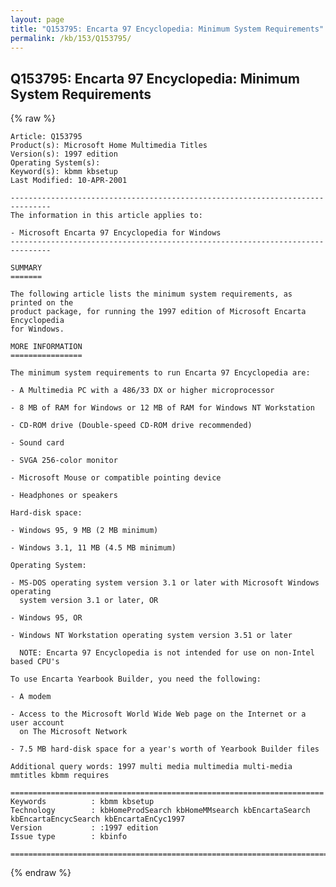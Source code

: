 ```yaml
---
layout: page
title: "Q153795: Encarta 97 Encyclopedia: Minimum System Requirements"
permalink: /kb/153/Q153795/
---
```


## Q153795: Encarta 97 Encyclopedia: Minimum System Requirements

{% raw %}

	Article: Q153795
	Product(s): Microsoft Home Multimedia Titles
	Version(s): 1997 edition
	Operating System(s): 
	Keyword(s): kbmm kbsetup
	Last Modified: 10-APR-2001
	
	-------------------------------------------------------------------------------
	The information in this article applies to:
	
	- Microsoft Encarta 97 Encyclopedia for Windows 
	-------------------------------------------------------------------------------
	
	SUMMARY
	=======
	
	The following article lists the minimum system requirements, as printed on the
	product package, for running the 1997 edition of Microsoft Encarta Encyclopedia
	for Windows.
	
	MORE INFORMATION
	================
	
	The minimum system requirements to run Encarta 97 Encyclopedia are:
	
	- A Multimedia PC with a 486/33 DX or higher microprocessor
	
	- 8 MB of RAM for Windows or 12 MB of RAM for Windows NT Workstation
	
	- CD-ROM drive (Double-speed CD-ROM drive recommended)
	
	- Sound card
	
	- SVGA 256-color monitor
	
	- Microsoft Mouse or compatible pointing device
	
	- Headphones or speakers
	
	Hard-disk space:
	
	- Windows 95, 9 MB (2 MB minimum)
	
	- Windows 3.1, 11 MB (4.5 MB minimum)
	
	Operating System:
	
	- MS-DOS operating system version 3.1 or later with Microsoft Windows operating
	  system version 3.1 or later, OR
	
	- Windows 95, OR
	
	- Windows NT Workstation operating system version 3.51 or later
	
	  NOTE: Encarta 97 Encyclopedia is not intended for use on non-Intel based CPU's
	
	To use Encarta Yearbook Builder, you need the following:
	
	- A modem
	
	- Access to the Microsoft World Wide Web page on the Internet or a user account
	  on The Microsoft Network
	
	- 7.5 MB hard-disk space for a year's worth of Yearbook Builder files
	
	Additional query words: 1997 multi media multimedia multi-media mmtitles kbmm requires
	
	======================================================================
	Keywords          : kbmm kbsetup 
	Technology        : kbHomeProdSearch kbHomeMMsearch kbEncartaSearch kbEncartaEncycSearch kbEncartaEnCyc1997
	Version           : :1997 edition
	Issue type        : kbinfo
	
	=============================================================================
	

{% endraw %}
